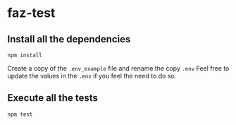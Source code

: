 # faz-test

## Install all the dependencies
``` 
npm install
```

Create a copy of the `.env_example` file and rename the copy `.env`
Feel free to update the values in the `.env` if you feel the need to do so.

## Execute all the tests
```
npm test
```